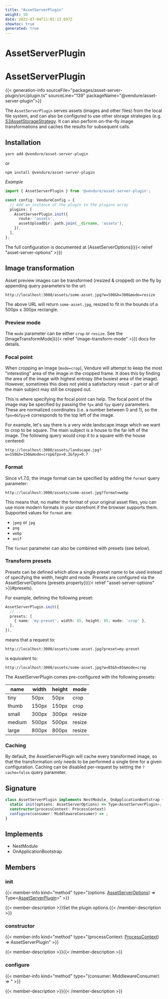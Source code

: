```yaml
---
title: "AssetServerPlugin"
weight: 10
date: 2023-07-04T11:02:13.697Z
showtoc: true
generated: true
---
```

<!-- This file was generated from the Vendure source. Do not modify. Instead, re-run the "docs:build" script -->

# AssetServerPlugin
<div class="symbol">


# AssetServerPlugin

{{< generation-info sourceFile="packages/asset-server-plugin/src/plugin.ts" sourceLine="139" packageName="@vendure/asset-server-plugin">}}

The `AssetServerPlugin` serves assets (images and other files) from the local file system, and can also be configured to use
other storage strategies (e.g. <a href='/typescript-api/core-plugins/asset-server-plugin/s3asset-storage-strategy#s3assetstoragestrategy'>S3AssetStorageStrategy</a>. It can also perform on-the-fly image transformations
and caches the results for subsequent calls.

## Installation

`yarn add @vendure/asset-server-plugin`

or

`npm install @vendure/asset-server-plugin`

*Example*

```ts
import { AssetServerPlugin } from '@vendure/asset-server-plugin';

const config: VendureConfig = {
  // Add an instance of the plugin to the plugins array
  plugins: [
    AssetServerPlugin.init({
      route: 'assets',
      assetUploadDir: path.join(__dirname, 'assets'),
    }),
  ],
};
```

The full configuration is documented at [AssetServerOptions]({{< relref "asset-server-options" >}})

## Image transformation

Asset preview images can be transformed (resized & cropped) on the fly by appending query parameters to the url:

`http://localhost:3000/assets/some-asset.jpg?w=500&h=300&mode=resize`

The above URL will return `some-asset.jpg`, resized to fit in the bounds of a 500px x 300px rectangle.

### Preview mode

The `mode` parameter can be either `crop` or `resize`. See the [ImageTransformMode]({{< relref "image-transform-mode" >}}) docs for details.

### Focal point

When cropping an image (`mode=crop`), Vendure will attempt to keep the most "interesting" area of the image in the cropped frame. It does this
by finding the area of the image with highest entropy (the busiest area of the image). However, sometimes this does not yield a satisfactory
result - part or all of the main subject may still be cropped out.

This is where specifying the focal point can help. The focal point of the image may be specified by passing the `fpx` and `fpy` query parameters.
These are normalized coordinates (i.e. a number between 0 and 1), so the `fpx=0&fpy=0` corresponds to the top left of the image.

For example, let's say there is a very wide landscape image which we want to crop to be square. The main subject is a house to the far left of the
image. The following query would crop it to a square with the house centered:

`http://localhost:3000/assets/landscape.jpg?w=150&h=150&mode=crop&fpx=0.2&fpy=0.7`

### Format

Since v1.7.0, the image format can be specified by adding the `format` query parameter:

`http://localhost:3000/assets/some-asset.jpg?format=webp`

This means that, no matter the format of your original asset files, you can use more modern formats in your storefront if the browser
supports them. Supported values for `format` are:

* `jpeg` or `jpg`
* `png`
* `webp`
* `avif`

The `format` parameter can also be combined with presets (see below).

### Transform presets

Presets can be defined which allow a single preset name to be used instead of specifying the width, height and mode. Presets are
configured via the AssetServerOptions [presets property]({{< relref "asset-server-options" >}}#presets).

For example, defining the following preset:

```ts
AssetServerPlugin.init({
  // ...
  presets: [
    { name: 'my-preset', width: 85, height: 85, mode: 'crop' },
  ],
}),
```

means that a request to:

`http://localhost:3000/assets/some-asset.jpg?preset=my-preset`

is equivalent to:

`http://localhost:3000/assets/some-asset.jpg?w=85&h=85&mode=crop`

The AssetServerPlugin comes pre-configured with the following presets:

name | width | height | mode
-----|-------|--------|-----
tiny | 50px | 50px | crop
thumb | 150px | 150px | crop
small | 300px | 300px | resize
medium | 500px | 500px | resize
large | 800px | 800px | resize

### Caching
By default, the AssetServerPlugin will cache every transformed image, so that the transformation only needs to be performed a single time for
a given configuration. Caching can be disabled per-request by setting the `?cache=false` query parameter.

## Signature

```TypeScript
class AssetServerPlugin implements NestModule, OnApplicationBootstrap {
  static init(options: AssetServerOptions) => Type<AssetServerPlugin>;
  constructor(processContext: ProcessContext)
  configure(consumer: MiddlewareConsumer) => ;
}
```
## Implements

 * NestModule
 * OnApplicationBootstrap


## Members

### init

{{< member-info kind="method" type="(options: <a href='/typescript-api/core-plugins/asset-server-plugin/asset-server-options#assetserveroptions'>AssetServerOptions</a>) => Type&#60;<a href='/typescript-api/core-plugins/asset-server-plugin/#assetserverplugin'>AssetServerPlugin</a>&#62;"  >}}

{{< member-description >}}Set the plugin options.{{< /member-description >}}

### constructor

{{< member-info kind="method" type="(processContext: <a href='/typescript-api/common/process-context#processcontext'>ProcessContext</a>) => AssetServerPlugin"  >}}

{{< member-description >}}{{< /member-description >}}

### configure

{{< member-info kind="method" type="(consumer: MiddlewareConsumer) => "  >}}

{{< member-description >}}{{< /member-description >}}


</div>
